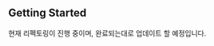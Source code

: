 ## Getting Started

<!-- - pypi

```python
>>> from hangul_number.chgFormat import hangul_number
>>> text1 = "맛있는 포카칩이 구천팔백칠십육억오천사백삼십이만천백십일원!"
>>> print(hangul_numer(text1))
맛있는 포카칩이 987654321111원!
>>> text2 = "맛있는 포카칩이 구천팔백칠십육억오천사백삼십이만천백십일원에서 오백십만육십구원, 만사천칠백원을 거쳐 이제는 천오백원으로!"
>>> print(hangul_num(text2))
맛있는 포카칩이 987654321111원에서 5100069원, 14700원을 거쳐 이제는 1500원으로!
``` -->
현재 리펙토링이 진행 중이며, 완료되는대로 업데이트 할 예정입니다.
